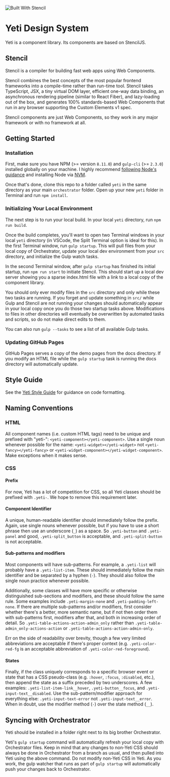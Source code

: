 ![Built With Stencil](https://img.shields.io/badge/-Built%20With%20Stencil-16161d.svg?logo=data%3Aimage%2Fsvg%2Bxml%3Bbase64%2CPD94bWwgdmVyc2lvbj0iMS4wIiBlbmNvZGluZz0idXRmLTgiPz4KPCEtLSBHZW5lcmF0b3I6IEFkb2JlIElsbHVzdHJhdG9yIDE5LjIuMSwgU1ZHIEV4cG9ydCBQbHVnLUluIC4gU1ZHIFZlcnNpb246IDYuMDAgQnVpbGQgMCkgIC0tPgo8c3ZnIHZlcnNpb249IjEuMSIgaWQ9IkxheWVyXzEiIHhtbG5zPSJodHRwOi8vd3d3LnczLm9yZy8yMDAwL3N2ZyIgeG1sbnM6eGxpbms9Imh0dHA6Ly93d3cudzMub3JnLzE5OTkveGxpbmsiIHg9IjBweCIgeT0iMHB4IgoJIHZpZXdCb3g9IjAgMCA1MTIgNTEyIiBzdHlsZT0iZW5hYmxlLWJhY2tncm91bmQ6bmV3IDAgMCA1MTIgNTEyOyIgeG1sOnNwYWNlPSJwcmVzZXJ2ZSI%2BCjxzdHlsZSB0eXBlPSJ0ZXh0L2NzcyI%2BCgkuc3Qwe2ZpbGw6I0ZGRkZGRjt9Cjwvc3R5bGU%2BCjxwYXRoIGNsYXNzPSJzdDAiIGQ9Ik00MjQuNywzNzMuOWMwLDM3LjYtNTUuMSw2OC42LTkyLjcsNjguNkgxODAuNGMtMzcuOSwwLTkyLjctMzAuNy05Mi43LTY4LjZ2LTMuNmgzMzYuOVYzNzMuOXoiLz4KPHBhdGggY2xhc3M9InN0MCIgZD0iTTQyNC43LDI5Mi4xSDE4MC40Yy0zNy42LDAtOTIuNy0zMS05Mi43LTY4LjZ2LTMuNkgzMzJjMzcuNiwwLDkyLjcsMzEsOTIuNyw2OC42VjI5Mi4xeiIvPgo8cGF0aCBjbGFzcz0ic3QwIiBkPSJNNDI0LjcsMTQxLjdIODcuN3YtMy42YzAtMzcuNiw1NC44LTY4LjYsOTIuNy02OC42SDMzMmMzNy45LDAsOTIuNywzMC43LDkyLjcsNjguNlYxNDEuN3oiLz4KPC9zdmc%2BCg%3D%3D&colorA=16161d&style=flat-square) 

# Yeti Design System

Yeti is a component library. Its components are based on StencilJS.

## Stencil

Stencil is a compiler for building fast web apps using Web Components.

Stencil combines the best concepts of the most popular frontend frameworks into a compile-time rather than run-time tool.  Stencil takes TypeScript, JSX, a tiny virtual DOM layer, efficient one-way data binding, an asynchronous rendering pipeline (similar to React Fiber), and lazy-loading out of the box, and generates 100% standards-based Web Components that run in any browser supporting the Custom Elements v1 spec.

Stencil components are just Web Components, so they work in any major framework or with no framework at all.

## Getting Started

### Installation

First, make sure you have NPM (>= version `8.11.0`) and `gulp-cli` (>= `2.3.0`) installed globally on your machine. I highly recommend [following Node's guidance](https://docs.npmjs.com/downloading-and-installing-node-js-and-npm) and installing Node via [NVM](https://github.com/nvm-sh/nvm).

Once that's done, clone this repo to a folder called `yeti` in the same directory as your main `orchestrator` folder. Open up your new `yeti` folder in Terminal and run `npm install`.

### Initializing Your Local Environment

The next step is to run your local build. In your local `yeti` directory, run `npm run build`.

Once the build completes, you'll want to open two Terminal windows in your local `yeti` directory (in VSCode, the Split Terminal option is ideal for this). In the first Terminal window, run `gulp startup`. This will pull files from your local copy of Orchestrator, update your local dev environment from your `src` directory, and initialize the Gulp watch tasks.

In the second Terminal window, after `gulp startup` has finished its initial startup, run `npm run start` to initiate Stencil. This should start up a local dev server showing you a sparse index.html file with a link to a local copy of the component library.

You should only ever modify files in the `src` directory and only while these two tasks are running. If you forget and update something in `src/` while Gulp and Stencil are not running your changes should automatically appear in your local copy once you do those two startup tasks above. Modifications to files in other directories will eventually be overwritten by automated tasks and scripts, so do not make direct edits to them.

You can also run `gulp --tasks` to see a list of all available Gulp tasks.

### Updating GitHub Pages

GitHub Pages serves a copy of the demo pages from the docs directory. If you modify an HTML file while the `gulp startup` task is running the docs directory will automatically update.


## Style Guide

See the [Yeti Style Guide](style-guide.md) for guidance on code formatting.


## Naming Conventions

### HTML

All component names (i.e. custom HTML tags) need to be unique and prefixed with "yeti-": `<yeti-component></yeti-component>`. Use a single noun whenever possible for the name: `<yeti-widget></yeti-widget>` not `<yeti-fancy></yeti-fancy>` or `<yeti-widget-component></yeti-widget-component>`. Make exceptions when it makes sense.

### CSS

#### Prefix

For now, Yeti has a lot of competition for CSS, so all Yeti classes should be prefixed with `.yeti-`. We hope to remove this requirement later.

#### Component Identifier

A unique, human-readable identifier should immediately follow the prefix. Again, use single nouns whenever possible, but if you have to use a short phrase then use an underscore (`_`) as a space. So `.yeti-button` and `.yeti-panel` and good, `.yeti-split_button` is acceptable, and `.yeti-split-button` is not acceptable.

#### Sub-patterns and modifiers

Most components will have sub-patterns. For example, a `.yeti-list` will probably have a `.yeti-list-item`. These should immediately follow the main identifier and be separated by a hyphen (`-`). They should also follow the single noun practice whenever possible.

Additionally, some classes will have more specific or otherwise distinguished sub-sections and modifiers, and these should follow the same rule. Some examples include `.yeti-margin-none` and `.yeti-padding-left-none`. If there are multiple sub-patterns and/or modifiers, first consider whether there's a better, more semantic name, but if not then order them with sub-patterns first, modifiers after that, and both in increasing order of detail. So `.yeti-table-actions-action-admin_only` rather than `.yeti-table-admin_only-actions-action` or `.yeti-table-actions-action-admin-only`. 

Err on the side of readability over brevity, though a few very limited abbreviations are acceptable if there's proper context (e.g. `.yeti-color-red-fg` is an acceptable abbreviation of `.yeti-color-red-foreground`).

#### States

Finally, if the class uniquely corresponds to a specific browser event or state that has a CSS pseudo-class (e.g. `:hover`, `:focus`, `:disabled`, etc.), then append the state as a suffix preceded by two underscores. A few examples: `.yeti-list-item-link__hover`, `.yeti-button__focus`, and `.yeti-input-text__disabled`. Use the sub-pattern/modifier approach for everything else: `.yeti-input-text-error` not `.yeti-input-text__error`. When in doubt, use the modifier method (`-`) over the state method (`__`).


## Syncing with Orchestrator

Yeti should be installed in a folder right next to its big brother Orchestrator.

Yeti's `gulp startup` command will automatically refresh your local copy with Orchestrator files. Keep in mind that any changes to non-Yeti CSS should always be done in Orchestrator from a branch as usual, and then pulled into Yeti using the above command. Do not modify non-Yeti CSS in Yeti. As you work, the gulp watcher that runs as part of `gulp startup` will automatically push your changes back to Orchestrator.

